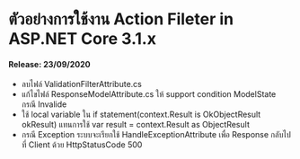 # ตัวอย่างการใช้งาน Action Fileter in ASP.NET Core 3.1.x

#### Release: 23/09/2020
<ul>
<li>ลบไฟล์ ValidationFilterAttribute.cs</li>
<li>แก้ไขไฟล์ ResponseModelAttribute.cs ให้ support condition ModelState กรณี Invalide</li>
<li>ใช้ local variable ใน if statement(context.Result is OkObjectResult okResult) แทนการใช้  var result = context.Result as ObjectResult</li>
<li>กรณี Exception ระบบจะเรียกใช้ HandleExceptionAttribute เพื่อ Response กลับไปที่ Client ด้วย HttpStatusCode 500</li>
</ul>
